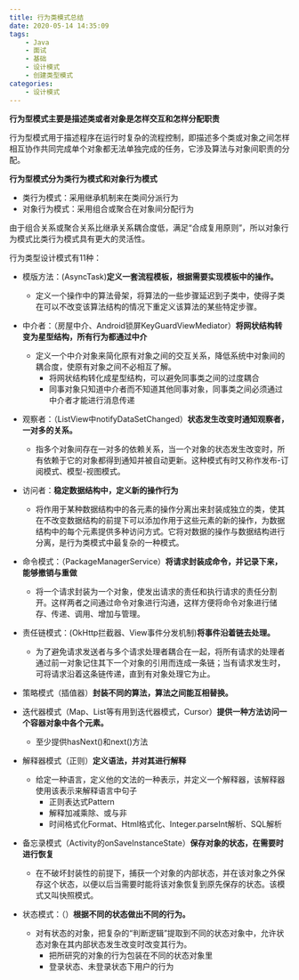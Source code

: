 ```yaml
---
title: 行为类模式总结
date: 2020-05-14 14:35:09
tags: 
	- Java
	- 面试
	- 基础
	- 设计模式
	- 创建类型模式
categories: 
	- 设计模式
---
```


**行为型模式主要是描述类或者对象是怎样交互和怎样分配职责**

行为型模式用于描述程序在运行时复杂的流程控制，即描述多个类或对象之间怎样相互协作共同完成单个对象都无法单独完成的任务，它涉及算法与对象间职责的分配。

**行为型模式分为类行为模式和对象行为模式**

- 类行为模式：采用继承机制来在类间分派行为
- 对象行为模式：采用组合或聚合在对象间分配行为

由于组合关系或聚合关系比继承关系耦合度低，满足“合成复用原则”，所以对象行为模式比类行为模式具有更大的灵活性。

行为类型设计模式有11种：

- 模版方法：(AsyncTask)**定义一套流程模板，根据需要实现模板中的操作。**
  - 定义一个操作中的算法骨架，将算法的一些步骤延迟到子类中，使得子类在可以不改变该算法结构的情况下重定义该算法的某些特定步骤。

- 中介者：（房屋中介、Android锁屏KeyGuardViewMediator）**将网状结构转变为星型结构，所有行为都通过中介**
  - 定义一个中介对象来简化原有对象之间的交互关系，降低系统中对象间的耦合度，使原有对象之间不必相互了解。
    - 将网状结构转化成星型结构，可以避免同事类之间的过度耦合
    - 同事对象只知道中介者而不知道其他同事对象，同事类之间必须通过中介者才能进行消息传递
- 观察者：（ListView中notifyDataSetChanged）**状态发生改变时通知观察者，一对多的关系。**
  - 指多个对象间存在一对多的依赖关系，当一个对象的状态发生改变时，所有依赖于它的对象都得到通知并被自动更新。这种模式有时又称作发布-订阅模式、模型-视图模式。
- 访问者：**稳定数据结构中，定义新的操作行为**
  - 将作用于某种数据结构中的各元素的操作分离出来封装成独立的类，使其在不改变数据结构的前提下可以添加作用于这些元素的新的操作，为数据结构中的每个元素提供多种访问方式。它将对数据的操作与数据结构进行分离，是行为类模式中最复杂的一种模式。
- 命令模式：（PackageManagerService）**将请求封装成命令，并记录下来，能够撤销与重做**
  - 将一个请求封装为一个对象，使发出请求的责任和执行请求的责任分割开。这样两者之间通过命令对象进行沟通，这样方便将命令对象进行储存、传递、调用、增加与管理。
- 责任链模式：(OkHttp拦截器、View事件分发机制)**将事件沿着链去处理。**
  - 为了避免请求发送者与多个请求处理者耦合在一起，将所有请求的处理者通过前一对象记住其下一个对象的引用而连成一条链；当有请求发生时，可将请求沿着这条链传递，直到有对象处理它为止。
- 策略模式（插值器）**封装不同的算法，算法之间能互相替换。**
- 迭代器模式（Map、List等有用到迭代器模式，Cursor）**提供一种方法访问一个容器对象中各个元素。**
  - 至少提供hasNext()和next()方法
- 解释器模式（正则）**定义语法，并对其进行解释**
  - 给定一种语言，定义他的文法的一种表示，并定义一个解释器，该解释器使用该表示来解释语言中句子
    - 正则表达式Pattern
    - 解释加减乘除、或与非
    - 时间格式化Format、Html格式化、Integer.parseInt解析、SQL解析
- 备忘录模式（Activity的onSaveInstanceState）**保存对象的状态，在需要时进行恢复**
  - 在不破坏封装性的前提下，捕获一个对象的内部状态，并在该对象之外保存这个状态，以便以后当需要时能将该对象恢复到原先保存的状态。该模式又叫快照模式。
- 状态模式：（）**根据不同的状态做出不同的行为。**
  - 对有状态的对象，把复杂的“判断逻辑”提取到不同的状态对象中，允许状态对象在其内部状态发生改变时改变其行为。
    - 把所研究的对象的行为包装在不同的状态对象里
    - 登录状态、未登录状态下用户的行为

